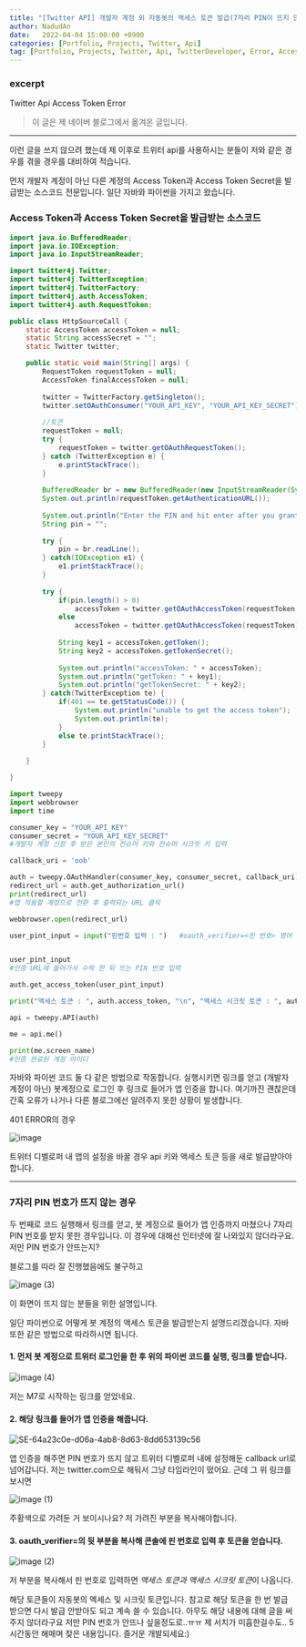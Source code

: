 ```yaml
---
title: "[Twitter API] 개발자 계정 외 자동봇의 액세스 토큰 발급(7자리 PIN이 뜨지 않는 경우)"
author: NadudAn
date:   2022-04-04 15:00:00 +0900
categories: [Portfolio, Projects, Twitter, Api]
tag: [Portfolio, Projects, Twitter, Api, TwitterDeveloper, Error, AccessToken]
---
```


### excerpt

Twitter Api Access Token Error


> 이 글은 제 네이버 블로그에서 옮겨온 글입니다.

<hr>

이런 글을 쓰지 않으려 했는데 제 이후로 트위터 api를 사용하시는 분들이 저와 같은 경우를 겪을 경우를 대비하여 적습니다.

먼저 개발자 계정이 아닌 다른 계정의 Access Token과 Access Token Secret을 발급받는 소스코드 전문입니다. 일단 자바와 파이썬을 가지고 왔습니다.

### Access Token과 Access Token Secret을 발급받는 소스코드

```JAVA
import java.io.BufferedReader;
import java.io.IOException;
import java.io.InputStreamReader;

import twitter4j.Twitter;
import twitter4j.TwitterException;
import twitter4j.TwitterFactory;
import twitter4j.auth.AccessToken;
import twitter4j.auth.RequestToken;

public class HttpSourceCall {
	static AccessToken accessToken = null;
	static String accessSecret = "";
	static Twitter twitter;

	public static void main(String[] args) {
		RequestToken requestToken = null;
		AccessToken finalAccessToken = null;
		
		twitter = TwitterFactory.getSingleton();
		twitter.setOAuthConsumer("YOUR_API_KEY", "YOUR_API_KEY_SECRET");
		
		//토큰
		requestToken = null;
		try {
			requestToken = twitter.getOAuthRequestToken();
		} catch (TwitterException e) {
			e.printStackTrace();
		}
		
		BufferedReader br = new BufferedReader(new InputStreamReader(System.in));
		System.out.println(requestToken.getAuthenticationURL());
		
		System.out.println("Enter the PIN and hit enter after you granted access");
		String pin = "";
		
		try {
			pin = br.readLine();
		} catch(IOException e1) {
			e1.printStackTrace();
		}
		
		try {
			if(pin.length() > 0) 
				accessToken = twitter.getOAuthAccessToken(requestToken, pin);
			else
				accessToken = twitter.getOAuthAccessToken(requestToken);
			
			String key1 = accessToken.getToken();
			String key2 = accessToken.getTokenSecret();
			
			System.out.println("accessToken: " + accessToken);
			System.out.println("getToken: " + key1);
			System.out.println("getTokenSecret: " + key2);
		} catch(TwitterException te) {
			if(401 == te.getStatusCode()) {
				System.out.println("unable to get the access token");
				System.out.println(te);
			}
			else te.printStackTrace();
		}
		
	}

}
```

```Python
import tweepy
import webbrowser
import time

consumer_key = "YOUR_API_KEY"
consumer_secret = "YOUR_API_KEY_SECRET"
#개발자 계정 신청 후 받은 본인의 컨슈머 키와 컨슈머 시크릿 키 입력

callback_uri = 'oob'

auth = tweepy.OAuthHandler(consumer_key, consumer_secret, callback_uri)
redirect_url = auth.get_authorization_url()
print(redirect_url)
#앱 적용할 계정으로 전환 후 출력되는 URL 클릭

webbrowser.open(redirect_url)

user_pint_input = input("핀번호 입력 : ")   #oauth_verifier=<핀 번호> 영어 섞여잇어도 ㄱㅊ은듯?


user_pint_input
#인증 URL에 들어가서 수락 한 뒤 뜨는 PIN 번호 입력

auth.get_access_token(user_pint_input)

print("액세스 토큰 : ", auth.access_token, "\n", "액세스 시크릿 토큰 : ", auth.access_token_secret)

api = tweepy.API(auth)

me = api.me()

print(me.screen_name)
#인증 완료된 계정 아이디
```

자바와 파이썬 코드 둘 다 같은 방법으로 작동합니다.
실행시키면 링크를 얻고 (개발자 계정이 아닌) 봇계정으로 로그인 후 링크로 들어가 앱 인증을 합니다.
여기까진 괜찮은데 간혹 오류가 나거나 다른 블로그에선 알려주지 못한 상황이 발생합니다.

401 ERROR의 경우 

![image](https://user-images.githubusercontent.com/84761609/169577477-31579d4c-a3bd-482d-bc57-94475788be99.png)

트위터 디벨로퍼 내 앱의 설정을 바꿀 경우 api 키와 액세스 토큰 등을 새로 발급받아야 합니다. 

<hr>

### 7자리 PIN 번호가 뜨지 않는 경우

두 번째로 코드 실행해서 링크를 얻고, 봇 계정으로 들어가 앱 인증까지 마쳤으나 7자리 PIN 번호를 받지 못한 경우입니다.
이 경우에 대해선 인터넷에 잘 나와있지 않더라구요. 저만 PIN 번호가 안뜨는지?

블로그를 따라 잘 진행했음에도 불구하고

![image (3)](https://user-images.githubusercontent.com/84761609/169577923-685d2f6f-e5e9-4a2d-9c0c-348d2b5da025.png)

이 화면이 뜨지 않는 분들을 위한 설명입니다.

일단 파이썬으로 어떻게 봇 계정의 액세스 토큰을 발급받는지 설명드리겠습니다. 자바 또한 같은 방법으로 따라하시면 됩니다.


#### 1. 먼저 봇 계정으로 트위터 로그인을 한 후 위의 파이썬 코드를 실행, 링크를 받습니다.

![image (4)](https://user-images.githubusercontent.com/84761609/169578157-a548e8eb-91ab-4a97-a22a-04adfe9ac764.png)

저는 M7로 시작하는 링크를 얻었네요.

#### 2. 해당 링크를 들어가 앱 인증을 해줍니다.

![SE-64a23c0e-d06a-4ab8-8d63-8dd653139c56](https://user-images.githubusercontent.com/84761609/169577505-9493044a-aa47-4954-bc44-a5542966e907.png)

앱 인증을 해주면 PIN 번호가 뜨지 않고 트위터 디벨로퍼 내에 설정해둔 callback url로 넘어갑니다. 
저는 twitter.com으로 해둬서 그냥 타임라인이 떴어요.
근데 그 위 링크를 보시면

![image (1)](https://user-images.githubusercontent.com/84761609/169577549-7cc5fac8-20f0-4a5c-9f45-1a56c85b2da4.png)

주황색으로 가려둔 거 보이시나요? 저 가려진 부분을 복사해야합니다.

#### 3. oauth_verifier=의 뒷 부분을 복사해 콘솔에 핀 번호로 입력 후 토큰을 얻습니다.

![image (2)](https://user-images.githubusercontent.com/84761609/169577518-7f570124-c2ef-438a-8131-009d1fec79ff.png)


저 부분을 복사해서 핀 번호로 입력하면 *액세스 토큰과 액세스 시크릿 토큰*이 나옵니다.

해당 토큰들이 자동봇의 액세스 및 시크릿 토큰입니다.
참고로 해당 토큰을 한 번 발급 받으면 다시 발급 안받아도 되고 계속 쓸 수 있습니다.
아무도 해당 내용에 대해 글을 써주지 않더라구요 저만 PIN 번호가 안뜨나 싶을정도로..ㅠㅠ
제 서치가 미흡한걸수도.. 5시간동안 해매며 찾은 내용입니다. 즐거운 개발되세요:)
